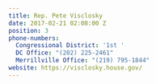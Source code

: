 ```yaml
---
title: Rep. Pete Visclosky
date: 2017-02-21 02:08:00 Z
position: 3
phone-numbers:
  Congressional District: '1st '
  DC Office: "(202) 225-2461"
  Merrillville Office: "(219) 795-1844"
website: https://visclosky.house.gov/
---
```


